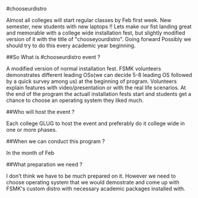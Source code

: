 #chooseurdistro

Almost all colleges will start regular classes by Feb first week. New
semester, new students with new laptops !!
Lets make our fist landing great and memorable with a college wide
installation fest, but slightly modified version of it with the title
of "chooseyourdistro". Going forward Possibly we should try to do this
every academic year beginning.

##So What is #chooseurdistro event ?

A modified version of normal installation fest. FSMK volunteers
demonstrates different leading OSs(we can decide 5-8 leading OS
followed by a quick survey among us) at the beginning of program.
Volunteers explain features with video/presentation or with the real
life scenarios. At the end of the program the actuall installation
fests start and students get a chance to choose an operating system
they liked much.

##Who will host the event ?

Each college GLUG to host the event and preferably do it college wide
in one or more phases.

##When we can conduct this program ?

In the month of Feb

##What preparation we need ?

I don’t think we have to be much prepared on it. However we need to
choose operating system that we would demostrate  and come up with
FSMK's custom distro with necessary academic packages installed with.
